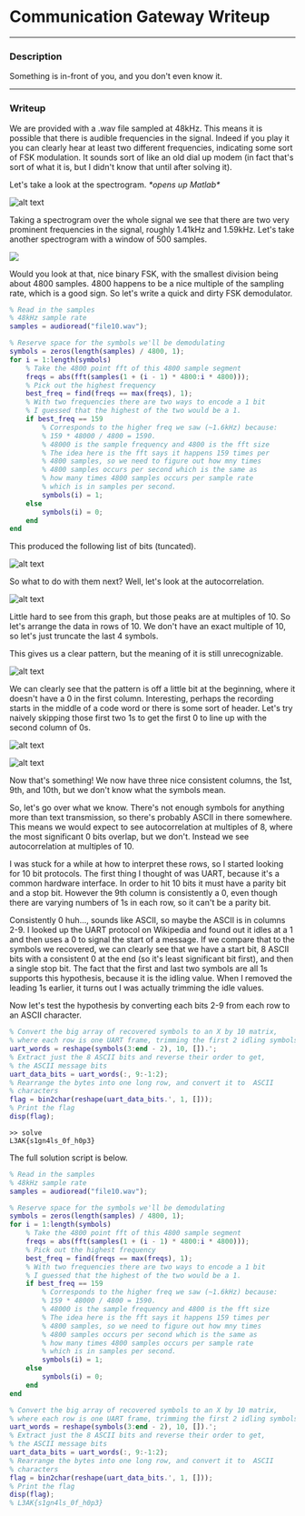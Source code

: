 # Communication Gateway Writeup

---

### Description

Something is in-front of you, and you don't even know it.

---

### Writeup

We are provided with a .wav file sampled at 48kHz. This means it is possible that there is audible frequencies in the signal. Indeed if you play it you can clearly hear at least two different frequencies, indicating some sort of FSK modulation. It sounds sort of like an old dial up modem (in fact that's sort of what it is, but I didn't know that until after solving it).

Let's take a look at the spectrogram. *\*opens up Matlab\**

![alt text](image-2.png)

Taking a spectrogram over the whole signal we see that there are two very prominent frequencies in the signal, roughly 1.41kHz and 1.59kHz. Let's take another spectrogram with a window of 500 samples.

![](image-1.png)

Would you look at that, nice binary FSK, with the smallest division being about 4800 samples. 4800 happens to be a nice multiple of the sampling rate, which is a good sign. So let's write a quick and dirty FSK demodulator.

```matlab
% Read in the samples
% 48kHz sample rate
samples = audioread("file10.wav");

% Reserve space for the symbols we'll be demodulating
symbols = zeros(length(samples) / 4800, 1);
for i = 1:length(symbols)
    % Take the 4800 point fft of this 4800 sample segment
    freqs = abs(fft(samples(1 + (i - 1) * 4800:i * 4800)));
    % Pick out the highest frequency
    best_freq = find(freqs == max(freqs), 1);
    % With two frequencies there are two ways to encode a 1 bit
    % I guessed that the highest of the two would be a 1.
    if best_freq == 159
        % Corresponds to the higher freq we saw (~1.6kHz) because:
        % 159 * 48000 / 4800 = 1590.
        % 48000 is the sample frequency and 4800 is the fft size
        % The idea here is the fft says it happens 159 times per 
        % 4800 samples, so we need to figure out how mny times
        % 4800 samples occurs per second which is the same as
        % how many times 4800 samples occurs per sample rate
        % which is in samples per second.
        symbols(i) = 1;
    else
        symbols(i) = 0;
    end
end
```

This produced the following list of bits (tuncated).

![alt text](image-3.png)

So what to do with them next? Well, let's look at the autocorrelation.

![alt text](image-4.png)

Little hard to see from this graph, but those peaks are at multiples of 10. So let's arrange the data in rows of 10. We don't have an exact multiple of 10, so let's just truncate the last 4 symbols.

This gives us a clear pattern, but the meaning of it is still unrecognizable. 

![alt text](image-5.png)

We can clearly see that the pattern is off a little bit at the beginning, where it doesn't have a 0 in the first column. Interesting, perhaps the recording starts in the middle of a code word or there is some sort of header. Let's try naively skipping those first two 1s to get the first 0 to line up with the second column of 0s.

![alt text](image-6.png)

![alt text](image-7.png)

Now that's something! We now have three nice consistent columns, the 1st, 9th, and 10th, but we don't know what the symbols mean.

So, let's go over what we know. There's not enough symbols for anything more than text transmission, so there's probably ASCII in there somewhere. This means we would expect to see autocorrelation at multiples of 8, where the most significant 0 bits overlap, but we don't. Instead we see autocorrelation at multiples of 10.

I was stuck for a while at how to interpret these rows, so I started looking for 10 bit protocols. The first thing I thought of was UART, because it's a common hardware interface. In order to hit 10 bits it must have a parity bit and a stop bit. However the 9th column is consistently a 0, even though there are varying numbers of 1s in each row, so it can't be a parity bit.

Consistently 0 huh..., sounds like ASCII, so maybe the ASCII is in columns 2-9. I looked up the UART protocol on Wikipedia and found out it idles at a 1 and then uses a 0 to signal the start of a message. If we compare that to the symbols we recovered, we can clearly see that we have a start bit, 8 ASCII bits with a consistent 0 at the end (so it's least significant bit first), and then a single stop bit. The fact that the first and last two symbols are all 1s supports this hypothesis, because it is the idling value. When I removed the leading 1s earlier, it turns out I was actually trimming the idle values. 

Now let's test the hypothesis by converting each bits 2-9 from each row to an ASCII character.

```matlab
% Convert the big array of recovered symbols to an X by 10 matrix,
% where each row is one UART frame, trimming the first 2 idling symbols 
uart_words = reshape(symbols(3:end - 2), 10, []).';
% Extract just the 8 ASCII bits and reverse their order to get,
% the ASCII message bits
uart_data_bits = uart_words(:, 9:-1:2);
% Rearrange the bytes into one long row, and convert it to  ASCII 
% characters  
flag = bin2char(reshape(uart_data_bits.', 1, []));
% Print the flag
disp(flag);
```

```shell
>> solve
L3AK{s1gn4ls_0f_h0p3}
```

The full solution script is below.

```matlab
% Read in the samples
% 48kHz sample rate
samples = audioread("file10.wav");

% Reserve space for the symbols we'll be demodulating
symbols = zeros(length(samples) / 4800, 1);
for i = 1:length(symbols)
    % Take the 4800 point fft of this 4800 sample segment
    freqs = abs(fft(samples(1 + (i - 1) * 4800:i * 4800)));
    % Pick out the highest frequency
    best_freq = find(freqs == max(freqs), 1);
    % With two frequencies there are two ways to encode a 1 bit
    % I guessed that the highest of the two would be a 1.
    if best_freq == 159
        % Corresponds to the higher freq we saw (~1.6kHz) because:
        % 159 * 48000 / 4800 = 1590.
        % 48000 is the sample frequency and 4800 is the fft size
        % The idea here is the fft says it happens 159 times per 
        % 4800 samples, so we need to figure out how mny times
        % 4800 samples occurs per second which is the same as
        % how many times 4800 samples occurs per sample rate
        % which is in samples per second.
        symbols(i) = 1;
    else
        symbols(i) = 0;
    end
end

% Convert the big array of recovered symbols to an X by 10 matrix,
% where each row is one UART frame, trimming the first 2 idling symbols 
uart_words = reshape(symbols(3:end - 2), 10, []).';
% Extract just the 8 ASCII bits and reverse their order to get,
% the ASCII message bits
uart_data_bits = uart_words(:, 9:-1:2);
% Rearrange the bytes into one long row, and convert it to  ASCII 
% characters  
flag = bin2char(reshape(uart_data_bits.', 1, []));
% Print the flag
disp(flag); 
% L3AK{s1gn4ls_0f_h0p3}
```